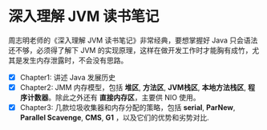 深入理解 JVM 读书笔记
===================

周志明老师的《深入理解 JVM 读书笔记》非常经典，要想掌握好 Java 只会语法还不够，必须得了解下 JVM 的实现原理，这样在做开发工作时才能胸有成竹，尤其是发生内存泄露时，不会没有思路。

- [x] Chapter1: 讲述 Java 发展历史
- [x] Chapter2: JMM 内存模型，包括 **堆区**, **方法区**, **JVM栈区**, **本地方法栈区**, **程序计数器**。除此之外还有 **直接内存区**，主要供 NIO 使用。
- [x] Chapter3: 几款垃圾收集器和内存分配的策略，包括 **serial**, **ParNew**, **Parallel Scavenge**, **CMS**, **G1** ，以及它们的优势和劣势对比.